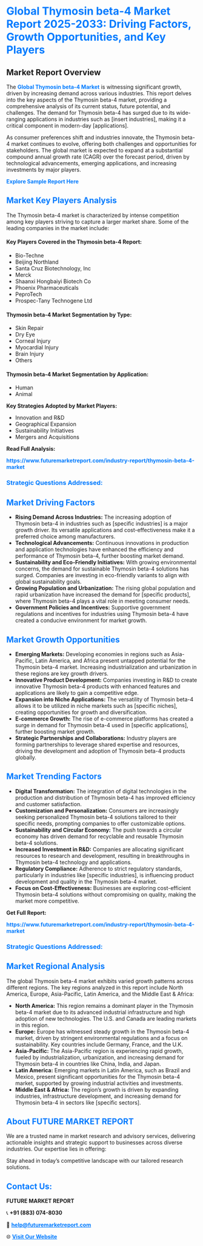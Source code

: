 <h1 style="color: #007BFF;">Global Thymosin beta-4 Market Report 2025-2033: Driving Factors, Growth Opportunities, and Key Players</h1>

<section id="overview">
<h2>Market Report Overview</h2>
<p>The <a href="https://www.futuremarketreport.com/industry-report/thymosin-beta-4-market" style="color: #007BFF; text-decoration: none;"><strong>Global Thymosin beta-4 Market</strong></a> is witnessing significant growth, driven by increasing demand across various industries. This report delves into the key aspects of the Thymosin beta-4 market, providing a comprehensive analysis of its current status, future potential, and challenges. The demand for Thymosin beta-4 has surged due to its wide-ranging applications in industries such as [insert industries], making it a critical component in modern-day [applications].</p>
<p>As consumer preferences shift and industries innovate, the Thymosin beta-4 market continues to evolve, offering both challenges and opportunities for stakeholders. The global market is expected to expand at a substantial compound annual growth rate (CAGR) over the forecast period, driven by technological advancements, emerging applications, and increasing investments by major players.</p>
</section>

<section id="overview">
<p><a href="https://www.futuremarketreport.com/request-sample/reportId=78367" style="color: #007BFF; text-decoration: none;"><strong>Explore Sample Report Here</strong></a></p>
</section>

<section id="key-players">
<h2 style="color: #007BFF;">Market Key Players Analysis</h2>
<p>The Thymosin beta-4 market is characterized by intense competition among key players striving to capture a larger market share. Some of the leading companies in the market include:</p>
<h4>Key Players Covered in the Thymosin beta-4 Report:</h4>
<ul><li>Bio-Techne</li><li>Beijing Northland</li><li>Santa Cruz Biotechnology, Inc</li><li>Merck</li><li>Shaanxi Hongbaiyi Biotech Co</li><li>Phoenix Pharmaceuticals</li><li>PeproTech</li><li>Prospec-Tany Technogene Ltd</li></ul>
<h4>Thymosin beta-4 Market Segmentation by Type:</h4>
<ul><li>Skin Repair</li><li>Dry Eye</li><li>Corneal Injury</li><li>Myocardial Injury</li><li>Brain Injury</li><li>Others</li></ul>

<h4>Thymosin beta-4 Market Segmentation by Application:</h4>
<ul><li>Human</li><li>Animal</li></ul>
<p><strong>Key Strategies Adopted by Market Players:</strong></p>
<ul>
<li>Innovation and R&D</li>
<li>Geographical Expansion</li>
<li>Sustainability Initiatives</li>
<li>Mergers and Acquisitions</li>
</ul>
</section>

<section>
<p><strong>Read Full Analysis: </strong></p><a href="https://www.futuremarketreport.com/industry-report/thymosin-beta-4-market" style="color: #007BFF; text-decoration: none;"><strong>https://www.futuremarketreport.com/industry-report/thymosin-beta-4-market</strong></a>
<h3 style="color: #007BFF;">Strategic Questions Addressed:</h3>
</section>

<section id="driving-factors">
<h2 style="color: #007BFF;">Market Driving Factors</h2>
<ul>
<li><strong>Rising Demand Across Industries:</strong> The increasing adoption of Thymosin beta-4 in industries such as [specific industries] is a major growth driver. Its versatile applications and cost-effectiveness make it a preferred choice among manufacturers.</li>
<li><strong>Technological Advancements:</strong> Continuous innovations in production and application technologies have enhanced the efficiency and performance of Thymosin beta-4, further boosting market demand.</li>
<li><strong>Sustainability and Eco-Friendly Initiatives:</strong> With growing environmental concerns, the demand for sustainable Thymosin beta-4 solutions has surged. Companies are investing in eco-friendly variants to align with global sustainability goals.</li>
<li><strong>Growing Population and Urbanization:</strong> The rising global population and rapid urbanization have increased the demand for [specific products], where Thymosin beta-4 plays a vital role in meeting consumer needs.</li>
<li><strong>Government Policies and Incentives:</strong> Supportive government regulations and incentives for industries using Thymosin beta-4 have created a conducive environment for market growth.</li>
</ul>
</section>

<section id="growth-opportunities">
<h2 style="color: #007BFF;">Market Growth Opportunities</h2>
<ul>
<li><strong>Emerging Markets:</strong> Developing economies in regions such as Asia-Pacific, Latin America, and Africa present untapped potential for the Thymosin beta-4 market. Increasing industrialization and urbanization in these regions are key growth drivers.</li>
<li><strong>Innovative Product Development:</strong> Companies investing in R&D to create innovative Thymosin beta-4 products with enhanced features and applications are likely to gain a competitive edge.</li>
<li><strong>Expansion into Niche Applications:</strong> The versatility of Thymosin beta-4 allows it to be utilized in niche markets such as [specific niches], creating opportunities for growth and diversification.</li>
<li><strong>E-commerce Growth:</strong> The rise of e-commerce platforms has created a surge in demand for Thymosin beta-4 used in [specific applications], further boosting market growth.</li>
<li><strong>Strategic Partnerships and Collaborations:</strong> Industry players are forming partnerships to leverage shared expertise and resources, driving the development and adoption of Thymosin beta-4 products globally.</li>
</ul>
</section>

<section id="trending-factors">
<h2 style="color: #007BFF;">Market Trending Factors</h2>
<ul>
<li><strong>Digital Transformation:</strong> The integration of digital technologies in the production and distribution of Thymosin beta-4 has improved efficiency and customer satisfaction.</li>
<li><strong>Customization and Personalization:</strong> Consumers are increasingly seeking personalized Thymosin beta-4 solutions tailored to their specific needs, prompting companies to offer customizable options.</li>
<li><strong>Sustainability and Circular Economy:</strong> The push towards a circular economy has driven demand for recyclable and reusable Thymosin beta-4 solutions.</li>
<li><strong>Increased Investment in R&D:</strong> Companies are allocating significant resources to research and development, resulting in breakthroughs in Thymosin beta-4 technology and applications.</li>
<li><strong>Regulatory Compliance:</strong> Adherence to strict regulatory standards, particularly in industries like [specific industries], is influencing product development and quality in the Thymosin beta-4 market.</li>
<li><strong>Focus on Cost-Effectiveness:</strong> Businesses are exploring cost-efficient Thymosin beta-4 solutions without compromising on quality, making the market more competitive.</li>
</ul>
</section>

<section>
<p><strong>Get Full Report: </strong></p><a href="https://www.futuremarketreport.com/industry-report/thymosin-beta-4-market" style="color: #007BFF; text-decoration: none;"><strong>https://www.futuremarketreport.com/industry-report/thymosin-beta-4-market</strong></a>
<h3 style="color: #007BFF;">Strategic Questions Addressed:</h3>
</section>


<section id="regional-analysis">
<h2 style="color: #007BFF;">Market Regional Analysis</h2>
<p>The global Thymosin beta-4 market exhibits varied growth patterns across different regions. The key regions analyzed in this report include North America, Europe, Asia-Pacific, Latin America, and the Middle East & Africa:</p>
<ul>
<li><strong>North America:</strong> This region remains a dominant player in the Thymosin beta-4 market due to its advanced industrial infrastructure and high adoption of new technologies. The U.S. and Canada are leading markets in this region.</li>
<li><strong>Europe:</strong> Europe has witnessed steady growth in the Thymosin beta-4 market, driven by stringent environmental regulations and a focus on sustainability. Key countries include Germany, France, and the U.K.</li>
<li><strong>Asia-Pacific:</strong> The Asia-Pacific region is experiencing rapid growth, fueled by industrialization, urbanization, and increasing demand for Thymosin beta-4 in countries like China, India, and Japan.</li>
<li><strong>Latin America:</strong> Emerging markets in Latin America, such as Brazil and Mexico, present significant opportunities for the Thymosin beta-4 market, supported by growing industrial activities and investments.</li>
<li><strong>Middle East & Africa:</strong> The region’s growth is driven by expanding industries, infrastructure development, and increasing demand for Thymosin beta-4 in sectors like [specific sectors].</li>
</ul>
</section>

<footer>
<h2 style="color: #007BFF;">About FUTURE MARKET REPORT</h2>
<p>We are a trusted name in market research and advisory services, delivering actionable insights and strategic support to businesses across diverse industries. Our expertise lies in offering:</p>

<p>Stay ahead in today’s competitive landscape with our tailored research solutions.</p>

<h2 style="color: #007BFF;">Contact Us:</h2>
<p><strong>FUTURE MARKET REPORT</strong></p>
<p>📞 <strong>+91 (883) 074-8030</strong></p>
<p>📧 <strong><a href="mailto:help@futuremarketreport.com" style="color: #007BFF;">help@futuremarketreport.com</a></strong></p>
<p>🌐 <strong><a href="https://www.futuremarketreport.com/" style="color: #007BFF;">Visit Our Website</a></strong></p>
</footer>